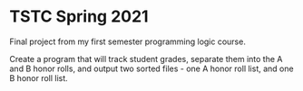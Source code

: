 # TSTC Spring 2021
Final project from my first semester programming logic course.

Create a program that will track student grades, separate them into the A and B honor rolls, and output 
two sorted files - one A honor roll list, and one B honor roll list. 
